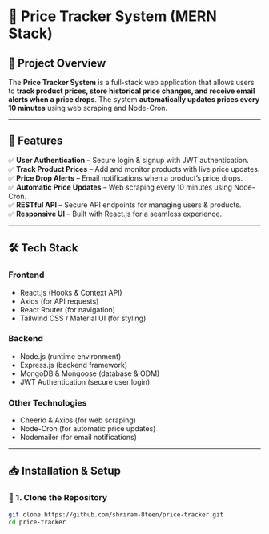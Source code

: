# 📌 Price Tracker System (MERN Stack)

## 🚀 Project Overview
The **Price Tracker System** is a full-stack web application that allows users to **track product prices, store historical price changes, and receive email alerts when a price drops**. The system **automatically updates prices every 10 minutes** using web scraping and Node-Cron.

---

## 📌 Features
✅ **User Authentication** – Secure login & signup with JWT authentication.  
✅ **Track Product Prices** – Add and monitor products with live price updates.  
✅ **Price Drop Alerts** – Email notifications when a product’s price drops.  
✅ **Automatic Price Updates** – Web scraping every 10 minutes using Node-Cron.  
✅ **RESTful API** – Secure API endpoints for managing users & products.  
✅ **Responsive UI** – Built with React.js for a seamless experience.  

---

## 🛠️ Tech Stack
### **Frontend**  
- React.js (Hooks & Context API)  
- Axios (for API requests)  
- React Router (for navigation)  
- Tailwind CSS / Material UI (for styling)  

### **Backend**  
- Node.js (runtime environment)  
- Express.js (backend framework)  
- MongoDB & Mongoose (database & ODM)  
- JWT Authentication (secure user login)  

### **Other Technologies**  
- Cheerio & Axios (for web scraping)  
- Node-Cron (for automatic price updates)  
- Nodemailer (for email notifications)  

---

## 📥 Installation & Setup
### 🔹 1. Clone the Repository
```sh
git clone https://github.com/shriram-8teen/price-tracker.git
cd price-tracker
